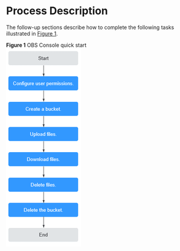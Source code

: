 # Process Description<a name="obs_03_0303"></a>

The follow-up sections describe how to complete the following tasks illustrated in  [Figure 1](#fig22289233142328).

**Figure  1**  OBS Console quick start<a name="fig22289233142328"></a>  
![](figures/obs-console-quick-start.png "obs-console-quick-start")

